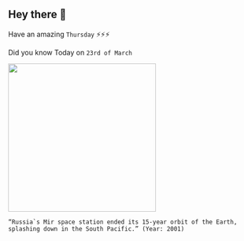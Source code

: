 ## Hey there 👋
Have an amazing `Thursday` ⚡⚡⚡

Did you know Today on `23rd of March`
 
 [<img src="https://www.universetoday.com/wp-content/uploads/2010/02/Mir_spacestation.jpg" width="300" />](https://www.theguardian.com/science/2001/mar/23/spaceexploration) 
 ```
“Russia`s Mir space station ended its 15-year orbit of the Earth, splashing down in the South Pacific.” (Year: 2001)
```
